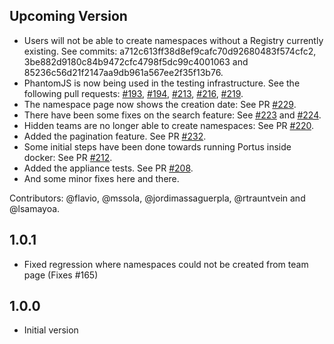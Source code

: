 ## Upcoming Version

- Users will not be able to create namespaces without a Registry currently
existing. See commits: a712c613ff38d8ef9cafc70d92680483f574cfc2,
3be882d9180c84b9472cfc4798f5dc99c4001063 and
85236c56d21f2147aa9db961a567ee2f35f13b76.
- PhantomJS is now being used in the testing infrastructure. See the following
pull requests: [#193](https://github.com/SUSE/Portus/pull/193),
[#194](https://github.com/SUSE/Portus/pull/194),
[#213](https://github.com/SUSE/Portus/pull/213),
[#216](https://github.com/SUSE/Portus/pull/216),
[#219](https://github.com/SUSE/Portus/pull/219).
- The namespace page now shows the creation date: See PR
[#229](https://github.com/SUSE/Portus/pull/229).
- There have been some fixes on the search feature: See
[#223](https://github.com/SUSE/Portus/pull/223) and
[#224](https://github.com/SUSE/Portus/pull/224).
- Hidden teams are no longer able to create namespaces: See PR
[#220](https://github.com/SUSE/Portus/pull/220).
- Added the pagination feature. See PR [#232](https://github.com/SUSE/Portus/pull/232).
- Some initial steps have been done towards running Portus inside docker: See
PR [#212](https://github.com/SUSE/Portus/pull/212).
- Added the appliance tests. See PR [#208](https://github.com/SUSE/Portus/pull/208).
- And some minor fixes here and there.

Contributors: @flavio, @mssola, @jordimassaguerpla, @rtrauntvein and @lsamayoa.

## 1.0.1

- Fixed regression where namespaces could not be created from team page
    (Fixes #165)

## 1.0.0

- Initial version
